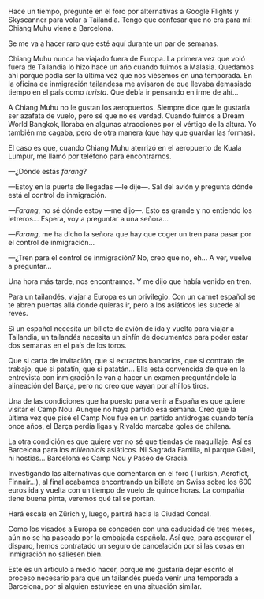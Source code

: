 Hace un tiempo, pregunté en el foro por alternativas a Google Flights y Skyscanner para volar a Tailandia. Tengo que confesar que no era para mí: Chiang Muhu viene a Barcelona. 

Se me va a hacer raro que esté aquí durante un par de semanas. 

Chiang Muhu nunca ha viajado fuera de Europa. La primera vez que voló fuera de Tailandia lo hizo hace un año cuando fuimos a Malasia. Quedamos ahí porque podía ser la última vez que nos viésemos en una temporada. En la oficina de inmigración tailandesa me avisaron de que llevaba demasiado tiempo en el país como *turista*. Que debía ir pensando en irme de ahí... 

A Chiang Muhu no le gustan los aeropuertos. Siempre dice que le gustaría ser azafata de vuelo, pero sé que no es verdad. Cuando fuimos a Dream World Bangkok, lloraba en algunas atracciones por el vértigo de la altura. Yo también me cagaba, pero de otra manera (que hay que guardar las formas).

El caso es que, cuando Chiang Muhu aterrizó en el aeropuerto de Kuala Lumpur, me llamó por teléfono para encontrarnos.

—¿Dónde estás *farang*?

—Estoy en la puerta de llegadas —le dije—. Sal del avión y pregunta dónde está el control de inmigración.

—*Farang*, no sé dónde estoy —me dijo—. Esto es grande y no entiendo los letreros... Espera, voy a preguntar a una señora...

—*Farang*, me ha dicho la señora que hay que coger un tren para pasar por el control de inmigración... 

—¿Tren para el control de inmigración? No, creo que no, eh... A ver, vuelve a preguntar...

Una hora más tarde, nos encontramos. Y me dijo que había venido en tren.

Para un tailandés, viajar a Europa es un privilegio. Con un carnet español se te abren puertas allá donde quieras ir, pero a los asiáticos les sucede al revés.

Si un español necesita un billete de avión de ida y vuelta para viajar a Tailandia, un tailandés necesita un sinfín de documentos para poder estar dos semanas en el país de los toros. 

Que si carta de invitación, que si extractos bancarios, que si contrato de trabajo, que si patatín, que si patatán... Ella está convencida de que en la entrevista con inmigración le van a hacer un examen preguntándole la alineación del Barça, pero no creo que vayan por ahí los tiros.

Una de las condiciones que ha puesto para venir a España es que quiere visitar el Camp Nou. Aunque no haya partido esa semana. Creo que la última vez que pisé el Camp Nou fue en un partido antidrogas cuando tenía once años, el Barça perdía ligas y Rivaldo marcaba goles de chilena. 

La otra condición es que quiere ver no sé que tiendas de maquillaje. Así es Barcelona para los *millennials* asiáticos. Ni Sagrada Familia, ni parque Güell, ni hostias... Barcelona es Camp Nou y Paseo de Gracia.

Investigando las alternativas que comentaron en el foro (Turkish, Aeroflot, Finnair...), al final acabamos encontrando un billete en Swiss sobre los 600 euros ida y vuelta con un tiempo de vuelo de quince horas. La compañía tiene buena pinta, veremos qué tal se portan. 

Hará escala en Zürich y, luego, partirá hacia la Ciudad Condal.

Como los visados a Europa se conceden con una caducidad de tres meses, aún no se ha paseado por la embajada española. Así que, para asegurar el disparo, hemos contratado un seguro de cancelación por si las cosas en inmigración no saliesen bien.

Este es un artículo a medio hacer, porque me gustaría dejar escrito el proceso necesario para que un tailandés pueda venir una temporada a Barcelona, por si alguien estuviese en una situación similar.